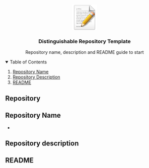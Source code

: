 <!-- PROJECT LOGO -->
<br />
<p align="center">
  <a href="https://github.com/coodingpenguin/repository-template">
    <img src="img/logo.png" alt="Logo" width="80" height="80">
  </a>

  <h3 align="center">Distinguishable Repository Template</h3>

  <p align="center">
    Repository name, description and README guide to start
    <br />
  </p>
</p>

<!-- TABLE OF CONTENTS -->
<details open="open">
  <summary>Table of Contents</summary>
  <ol>
    <li><a href="#repository-name">Repository Name</a></li>
    <li><a href="#repository-description">Repository Description</a></li>
    <li><a href="#readme">README</a></li>
  </ol>
</details>

## Repository

## Repository Name

-

## Repository description

## README
